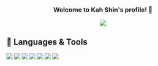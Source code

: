 

<!-- Welcome message -->
<h3 align="center">
Welcome to Kah Shin's profile! 👋
</h3>

<!-- Typing text -->
<p align="center">
  <a href="https://github.com/DenverCoder1/readme-typing-svg"><img src="https://readme-typing-svg.herokuapp.com?color=5ccfe6&size=25&center=true&vCenter=true&lines=Aspiring+software+developer;Always+learning+new+things"></a>
</p>

<!-- ## ⚡ Check out my e-portfolio:

- [E-portfolio](www.kahshin.codes) -->

## 🔧 Languages & Tools

<p align="left"> 
<img src="https://img.shields.io/badge/HTML5-E34F26?style=for-the-badge&logo=html5&logoColor=white">
<img src="https://img.shields.io/badge/CSS3-1572B6?style=for-the-badge&logo=css3&logoColor=white">
<img src="https://img.shields.io/badge/JavaScript-F7DF1E?style=for-the-badge&logo=javascript&logoColor=black">
<img src="https://img.shields.io/badge/Git-F05032?style=for-the-badge&logo=git&logoColor=white">
<img src="https://img.shields.io/badge/React-20232A?style=for-the-badge&logo=react&logoColor=61DAFB">
<img src="https://img.shields.io/badge/Markdown-000000?style=for-the-badge&logo=markdown&logoColor=white">
 <img src="	https://img.shields.io/badge/Python-FFD43B?style=for-the-badge&logo=python&logoColor=darkblue">
</p>

